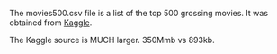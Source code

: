 The movies500.csv file is a list of the top 500 grossing movies. It was obtained from [Kaggle](https://www.kaggle.com/datasets/akshaypawar7/millions-of-movies/data).

The Kaggle source is MUCH larger. 350Mmb vs 893kb.